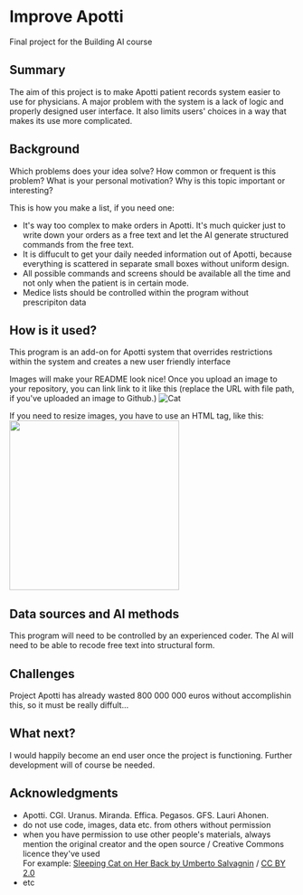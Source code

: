 # Improve Apotti

Final project for the Building AI course

## Summary

The aim of this project is to make Apotti patient records system easier to use for physicians. A major problem with the system is a lack of logic and properly designed user interface.
It also limits users' choices in a way that makes its use more complicated.


## Background

Which problems does your idea solve? How common or frequent is this problem? What is your personal motivation? Why is this topic important or interesting?

This is how you make a list, if you need one:
* It's way too complex to make orders in Apotti. It's much quicker just to write down your orders as a free text and let the AI generate structured commands from the free text.
* It is diffucult to get your daily needed information out of Apotti, because everything is scattered in separate small boxes without uniform design.
* All possible commands and screens should be available all the time and not only when the patient is in certain mode.
* Medice lists should be controlled within the program without prescripiton data


## How is it used?

This program is an add-on for Apotti system that overrides restrictions within the system and creates a new user friendly interface

Images will make your README look nice!
Once you upload an image to your repository, you can link link to it like this (replace the URL with file path, if you've uploaded an image to Github.)
![Cat](https://upload.wikimedia.org/wikipedia/commons/5/5e/Sleeping_cat_on_her_back.jpg)

If you need to resize images, you have to use an HTML tag, like this:
<img src="https://upload.wikimedia.org/wikipedia/commons/5/5e/Sleeping_cat_on_her_back.jpg" width="300">


## Data sources and AI methods
This program will need to be controlled by an experienced coder. The AI will need to be able to recode free text into structural form.

## Challenges

Project Apotti has already wasted 800 000 000 euros without accomplishin this, so it must be really diffult...

## What next?

I would happily become an end user once the project is functioning. Further development will of course be needed.


## Acknowledgments

* Apotti. CGI. Uranus. Miranda. Effica. Pegasos. GFS. Lauri Ahonen.
* do not use code, images, data etc. from others without permission
* when you have permission to use other people's materials, always mention the original creator and the open source / Creative Commons licence they've used
  <br>For example: [Sleeping Cat on Her Back by Umberto Salvagnin](https://commons.wikimedia.org/wiki/File:Sleeping_cat_on_her_back.jpg#filelinks) / [CC BY 2.0](https://creativecommons.org/licenses/by/2.0)
* etc
